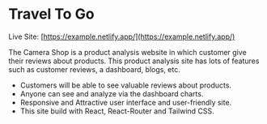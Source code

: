 # Travel To Go

Live Site: [https://example.netlify.app/](https://example.netlify.app/)

The Camera Shop is a product analysis website in which customer give their reviews about products. This product analysis site has lots of features such as customer reviews, a dashboard, blogs, etc.

- Customers will be able to see valuable reviews about products.
- Anyone can see and analyze via the dashboard charts.
- Responsive and Attractive user interface and user-friendly site.
- This site build with React, React-Router and Tailwind CSS.

